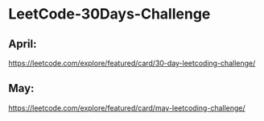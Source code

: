 # LeetCode-30Days-Challenge

## April:
https://leetcode.com/explore/featured/card/30-day-leetcoding-challenge/

## May:
https://leetcode.com/explore/featured/card/may-leetcoding-challenge/
